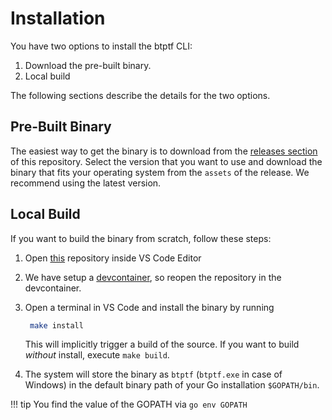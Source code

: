 # Installation

You have two options to install the btptf CLI:

1. Download the pre-built binary. 
2. Local build

The following sections describe the details for the two options.


## Pre-Built Binary

The easiest way to get the binary is to download from the [releases section](https://github.com/SAP/terraform-exporter-btp/releases) of this repository. Select the version that you want to use and download the binary that fits your operating system from the `assets` of the release. We recommend using the latest version.


## Local Build

If you want to build the binary from scratch, follow these steps:

1. Open [this](https://github.com/SAP/terraform-exporter-btp) repository inside VS Code Editor

2. We have setup a [devcontainer](https://code.visualstudio.com/docs/devcontainers/tutorial), so reopen the repository in the devcontainer.

3. Open a terminal in VS Code and install the binary by running

   ```bash
    make install
    ```
   This will implicitly trigger a build of the source. If you want to build *without* install, execute `make build`.

4. The system will store the binary as `btptf` (`btptf.exe` in case of Windows) in the default binary path of your Go installation `$GOPATH/bin`.

!!! tip
    You find the value of the GOPATH via `go env GOPATH`